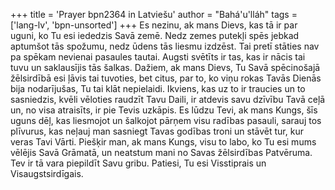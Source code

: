 +++
title = 'Prayer bpn2364 in Latviešu'
author = "Bahá'u'lláh"
tags = ['lang-lv', 'bpn-unsorted']
+++
Es nezinu, ak mans Dievs, kas tā ir par uguni, ko Tu esi iededzis Savā zemē. Nedz zemes putekļi spēs jebkad aptumšot tās spožumu, nedz ūdens tās liesmu izdzēst. Tai pretī stāties nav pa spēkam nevienai pasaules tautai. Augsti svētīts ir tas, kas ir nācis tai tuvu un saklausījis tās šalkas.
Dažiem, ak mans Dievs, Tu Savā spēcinošajā žēlsirdībā esi ļāvis tai tuvoties, bet citus, par to, ko viņu rokas Tavās Dienās bija nodarījušas, Tu tai klāt nepielaidi. Ikviens, kas uz to ir traucies un to sasniedzis, kvēli vēloties raudzīt Tavu Daili, ir atdevis savu dzīvību Tavā ceļā un, no visa atraisīts, ir pie Tevis uzkāpis.
Es lūdzu Tevi, ak mans Kungs, šīs uguns dēļ, kas liesmojot un šalkojot pārņem visu radības pasauli, sarauj tos plīvurus, kas neļauj man sasniegt Tavas godības troni un stāvēt tur, kur veras Tavi Vārti. Piešķir man, ak mans Kungs, visu to labo, ko Tu esi mums vēlējis Savā Grāmatā, un neatstum mani no Savas žēlsirdības Patvēruma.
Tev ir tā vara piepildīt Savu gribu. Patiesi, Tu esi Visstiprais un Visaugstsirdīgais.
